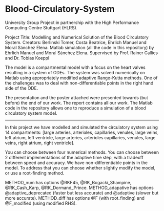 # Blood-Circulatory-System

University Group Project in partnership with the High Performance Computing Centre Stuttgart (HLRS).

Project Title: Modelling and Numerical Solution of the Blood Circulatory System.
Creators: Berlinski Tomer, Costa Beatrice, Ehrlich Manuel and Moral Sánchez Elena.
Matlab simulation (all the code in this repository) by Ehrlich Manuel and Moral Sánchez Elena.
Supervised by Prof. Rainer Callies and Dr. Tobias Koeppl


The model is a compartmental model with a focus on the heart valves resulting in a system of ODEs. The system was solved numerically on Matlab using appropriately modified adaptive Range-Kutta methods. One of the challenges was to deal with non-differentiable points in the right hand side of the ODE.

The presentation and the poster attached were presented towards (but before) the end of our work. The report contains all our work. The Matlab code in the repository allows one to reproduce a simulation of a blood circulatory system model. 



------------------------------------------------------------------------------------------------------------------------------------------------------



In this project we have modelled and simulated the circulatory system using 14 compartments: [large arteries, arterioles, capillaries, venules, large veins, left atrium, left ventricle, large arteries, arterioles capillaries, venules, large veins, right atrium, right ventricle].

You can choose between four numerical methods. You can choose between 2 different implementations of the adaptive time step, with a tradeoff between speed and accuracy. We have non-differentiable points in the model. To address that you can choose whether slightly modify the model, or use a root-finding method.

METHOD_num has options @RKF45, @RK_Bogacki_Shampine, @RK_Cash_Karp, @RK_Dormand_Prince.
METHOD_adapative has options @adaptive_deprecated (faster but less accurate) and @adaptive (slower but more accurate).
METHOD_diff has options @F (with root_finding) and @F_modified (using modified RHS).
